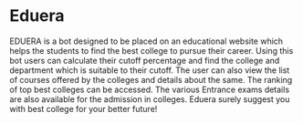 # Eduera

EDUERA is a bot designed to be placed on an educational website which helps the students to find the best college to pursue their career. Using this bot users can calculate their cutoff percentage and find the college and department which is suitable to their cutoff. The user can also view the list of courses  offered by the colleges and details about the same. The ranking of top best colleges can be accessed. The various Entrance exams details are also available for the admission in colleges. Eduera surely suggest you with best college for your better future!
